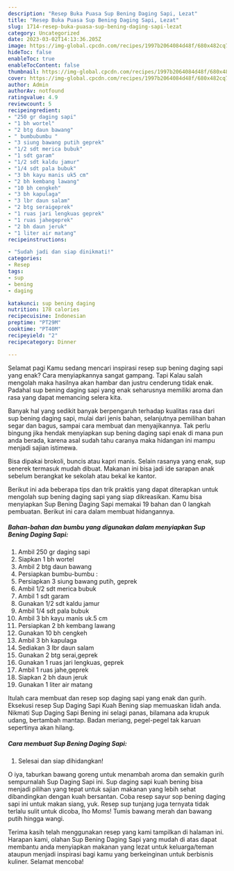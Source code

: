 ```yaml
---
description: "Resep Buka Puasa Sup Bening Daging Sapi, Lezat"
title: "Resep Buka Puasa Sup Bening Daging Sapi, Lezat"
slug: 1714-resep-buka-puasa-sup-bening-daging-sapi-lezat
category: Uncategorized
date: 2023-03-02T14:13:36.205Z
image: https://img-global.cpcdn.com/recipes/1997b2064084d48f/680x482cq70/sup-bening-daging-sapi-foto-resep-utama.jpg
hideToc: false
enableToc: true
enableTocContent: false
thumbnail: https://img-global.cpcdn.com/recipes/1997b2064084d48f/680x482cq70/sup-bening-daging-sapi-foto-resep-utama.jpg
cover: https://img-global.cpcdn.com/recipes/1997b2064084d48f/680x482cq70/sup-bening-daging-sapi-foto-resep-utama.jpg
author: Admin
authorAv: notfound
ratingvalue: 4.9
reviewcount: 5
recipeingredient:
- "250 gr daging sapi"
- "1 bh wortel"
- "2 btg daun bawang"
- " bumbubumbu "
- "3 siung bawang putih geprek"
- "1/2 sdt merica bubuk"
- "1 sdt garam"
- "1/2 sdt kaldu jamur"
- "1/4 sdt pala bubuk"
- "3 bh kayu manis uk5 cm"
- "2 bh kembang lawang"
- "10 bh cengkeh"
- "3 bh kapulaga"
- "3 lbr daun salam"
- "2 btg seraigeprek"
- "1 ruas jari lengkuas geprek"
- "1 ruas jahegeprek"
- "2 bh daun jeruk"
- "1 liter air matang"
recipeinstructions:

- "Sudah jadi dan siap dinikmati!"
categories:
- Resep
tags:
- sup
- bening
- daging

katakunci: sup bening daging 
nutrition: 178 calories
recipecuisine: Indonesian
preptime: "PT29M"
cooktime: "PT40M"
recipeyield: "2"
recipecategory: Dinner

---
```



Selamat pagi Kamu sedang mencari inspirasi resep sup bening daging sapi yang enak? Cara menyiapkannya sangat gampang. Tapi Kalau salah mengolah maka hasilnya akan hambar dan justru cenderung tidak enak. Padahal sup bening daging sapi yang enak seharusnya memiliki aroma dan rasa yang dapat memancing selera kita.


Banyak hal yang sedikit banyak berpengaruh terhadap kualitas rasa dari sup bening daging sapi, mulai dari jenis bahan, selanjutnya pemilihan bahan segar dan bagus, sampai cara membuat dan menyajikannya. Tak perlu bingung jika hendak menyiapkan sup bening daging sapi enak di mana pun anda berada, karena asal sudah tahu caranya maka hidangan ini mampu menjadi sajian istimewa.

Bisa dipakai brokoli, buncis atau kapri manis. Selain rasanya yang enak, sup senerek termasuk mudah dibuat. Makanan ini bisa jadi ide sarapan anak sebelum berangkat ke sekolah atau bekal ke kantor.


Berikut ini ada beberapa tips dan trik praktis yang dapat diterapkan untuk mengolah sup bening daging sapi yang siap dikreasikan. Kamu bisa menyiapkan Sup Bening Daging Sapi memakai 19 bahan dan 0 langkah pembuatan. Berikut ini cara dalam membuat hidangannya.

<!--inarticleads1-->

##### Bahan-bahan dan bumbu yang digunakan dalam menyiapkan Sup Bening Daging Sapi:

1. Ambil 250 gr daging sapi
1. Siapkan 1 bh wortel
1. Ambil 2 btg daun bawang
1. Persiapkan  bumbu-bumbu :
1. Persiapkan 3 siung bawang putih, geprek
1. Ambil 1/2 sdt merica bubuk
1. Ambil 1 sdt garam
1. Gunakan 1/2 sdt kaldu jamur
1. Ambil 1/4 sdt pala bubuk
1. Ambil 3 bh kayu manis uk.5 cm
1. Persiapkan 2 bh kembang lawang
1. Gunakan 10 bh cengkeh
1. Ambil 3 bh kapulaga
1. Sediakan 3 lbr daun salam
1. Gunakan 2 btg serai,geprek
1. Gunakan 1 ruas jari lengkuas, geprek
1. Ambil 1 ruas jahe,geprek
1. Siapkan 2 bh daun jeruk
1. Gunakan 1 liter air matang


Itulah cara membuat dan resep sop daging sapi yang enak dan gurih. Eksekusi resep Sup Daging Sapi Kuah Bening siap memuaskan lidah anda. Nikmati Sup Daging Sapi Bening ini selagi panas, bilamana ada krupuk udang, bertambah mantap. Badan meriang, pegel-pegel tak karuan sepertinya akan hilang. 

<!--inarticleads2-->

##### Cara membuat Sup Bening Daging Sapi:


1. Selesai dan siap dihidangkan!

O iya, taburkan bawang goreng untuk menambah aroma dan semakin gurih sempurnalah Sup Daging Sapi ini. Sup daging sapi kuah bening bisa menjadi pilihan yang tepat untuk sajian makanan yang lebih sehat dibandingkan dengan kuah bersantan. Coba resep sayur sop bening daging sapi ini untuk makan siang, yuk. Resep sup tunjang juga ternyata tidak terlalu sulit untuk dicoba, lho Moms! Tumis bawang merah dan bawang putih hingga wangi. 

Terima kasih telah menggunakan resep yang kami tampilkan di halaman ini. Harapan kami, olahan Sup Bening Daging Sapi yang mudah di atas dapat membantu anda menyiapkan makanan yang lezat untuk keluarga/teman ataupun menjadi inspirasi bagi kamu yang berkeinginan untuk berbisnis kuliner. Selamat mencoba!
